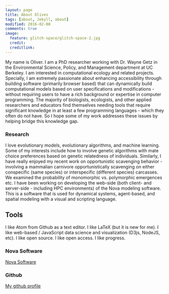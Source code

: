 ```yaml
---
layout: page
title: About Olives
tags: [about, Jekyll, about]
modified: 2016-02-08
comments: true
image:
  feature: glitch-space/glitch-space-2.jpg
  credit:
  creditlink:
---
```


My name is Oliver. I am a PhD researcher working with Dr. Wayne Getz in the
Environmental Science, Policy, and Management department at UC Berkeley. I am
interested in computational ecology and related projects. Specially, I am extremely
passionate about enhancing accessibility through building software (primarily
browser based) that can dynamically build computational models based on user
specifications and modifications - without requiring users to have a rich background
or expertise in computer programming. The majority of biologists, ecologists, and
other applied researchers and educators find themselves needing tools that require
significant knowledge in at least a few programming languages - which they often
do not have. So I hope some of my work addresses these issues by helping bridge
this knowledge gap.

### Research

I love evolutionary models, evolutionary algorithms, and machine learning.
Some of my interests include how to involve genetic algorithms with mate choice
preferences based on genetic relatedness of individuals. Similarly, I have really
enjoyed my recent work on opportunistic scavenging behavior - involving a
mammalian carnivore opportunistically scavenging on either conspecific (same
species) or interspecific (different species) carcasses. We examined the probability
of monomorphic vs. polymorphic emergences etc. I have been working on developing
the web-side (both client- and server-side - including HPC environments) of the
Nova modeling software. This is a software that is used for dynamical systems,
agent-based, and spatial modeling with a visual and scripting language.   

## Tools

I like Atom from Github as a text editor. I like LaTeX (but it is new for me). I
like web-based / JavaScript data science and visualization (D3js, NodeJS, etc).
I like open source. I like open access. I like progress.

### Nova Software

[Nova Software](https://www.novamodeler.com/)

### Github

[My github profile](https://github.com/Thru-Echoes)
